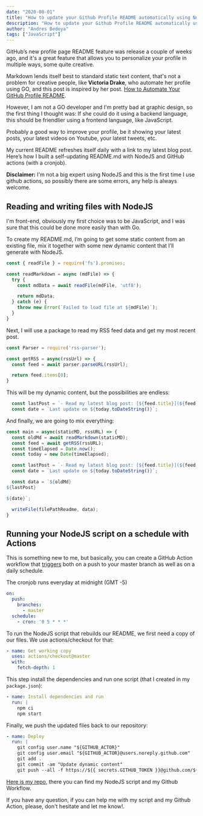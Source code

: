 ```yaml
---
date: "2020-08-01"
title: "How to update your Github Profile README automatically using NodeJS"
description: "How to update your Github Profile README automatically using NodeJS and Github actions"
author: "Andres Bedoya"
tags: ["JavaScript"]
---
```


GitHub’s new profile page README feature was release a couple of weeks ago, and it's a great feature that allows you to personalize your profile in multiple ways, some quite creative.

Markdown lends itself best to standard static text content, that's not a problem for creative people, like **Victoria Drake**, who automate her profile using GO, and this post is inspired by her post. [How to Automate Your GitHub Profile README](https://victoria.dev/blog/go-automate-your-github-profile-readme/).

However, I am not a GO developer and I'm pretty bad at graphic design, so the first thing I thought was: If she could do it using a backend language, this should be friendlier using a frontend language, like JavaScript.

Probably a good way to improve your profile, be it showing your latest posts, your latest videos on Youtube, your latest tweets, etc.

My current README refreshes itself daily with a link to my latest blog post. Here’s how I built a self-updating README.md with NodeJS and GitHub actions (with a cronjob).

**Disclaimer:** I'm not a big expert using NodeJS and this is the first time I use github actions, so possibly there are some errors, any help is always welcome.

## Reading and writing files with NodeJS

I'm front-end, obviously my first choice was to be JavaScript, and I was sure that this could be done more easily than with Go.

To create my README.md, I’m going to get some static content from an existing file, mix it together with some new dynamic content that I’ll generate with NodeJS.

```js
const { readFile } = require('fs').promises;

const readMarkdown = async (mdFile) => {
  try {
    const mdData = await readFile(mdFile, 'utf8');

    return mdData;
  } catch (e) {
    throw new Error(`Failed to load file at ${mdFile}`);
  }
}
```

Next, I will use a package to read my RSS feed data and get my most recent post.

```js
const Parser = require('rss-parser');

const getRSS = async(rssUrl) => {
  const feed = await parser.parseURL(rssUrl);

  return feed.items[0];
}
```

This will be my dynamic content, but the possibilities are endless:

```js
  const lastPost = `- Read my latest blog post: [${feed.title}](${feed.link})`;
  const date = `Last update on ${today.toDateString()}`;
```

And finally, we are going to mix everything:

```js
const main = async(staticMD, rssURL) => {
  const oldMd = await readMarkdown(staticMD);
  const feed = await getRSS(rssURL);
  const timeElapsed = Date.now();
  const today = new Date(timeElapsed);

  const lastPost = `- Read my latest blog post: [${feed.title}](${feed.link})`;
  const date = `Last update on ${today.toDateString()}`;

  const data = `${oldMd}
${lastPost}

${date}`;

  writeFile(filePathReadme, data);
}
```

## Running your NodeJS script on a schedule with Actions

This is something new to me, but basically, you can create a GitHub Action workflow that [triggers](https://docs.github.com/en/actions/reference/events-that-trigger-workflows) both on a push to your master branch as well as on a daily schedule.

The cronjob runs everyday at midnight (GMT -5)
```yml
on:
  push:
    branches:
      - master
  schedule:
    - cron: '0 5 * * *'
```

To run the NodeJS script that rebuilds our README, we first need a copy of our files. We use actions/checkout for that:

```yml
- name: Get working copy
  uses: actions/checkout@master
  with:
    fetch-depth: 1 
```

This step install the dependencies and run one script (that I created in my `package.json`):

```yml
- name: Install dependencies and run
  run: |
    npm ci
    npm start
```

Finally, we push the updated files back to our repository:

```yml
- name: Deploy
  run: |
    git config user.name "${GITHUB_ACTOR}"
    git config user.email "${GITHUB_ACTOR}@users.noreply.github.com"
    git add .
    git commit -am "Update dynamic content"
    git push --all -f https://${{ secrets.GITHUB_TOKEN }}@github.com/${GITHUB_REPOSITORY}.git
```

[Here is my repo](https://github.com/Angelfire/Angelfire), there you can find my NodeJS script and my Github Workflow.

If you have any question, if you can help me with my script and my Github Action, please, don't hesitate and let me know!.
